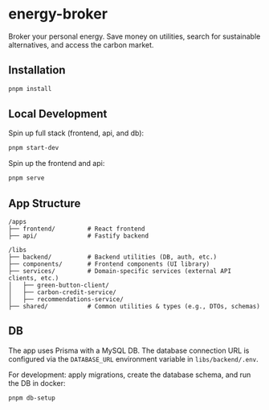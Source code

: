 # energy-broker
Broker your personal energy. Save money on utilities, search for sustainable alternatives, and access the carbon market.

## Installation

```bash
pnpm install
```

## Local Development

Spin up full stack (frontend, api, and db):
```bash
pnpm start-dev
```

Spin up the frontend and api:
```bash
pnpm serve
```

## App Structure

```
/apps
├── frontend/         # React frontend
├── api/              # Fastify backend

/libs
├── backend/          # Backend utilities (DB, auth, etc.)
├── components/       # Frontend components (UI library)
├── services/         # Domain-specific services (external API clients, etc.)
│   ├── green-button-client/
│   ├── carbon-credit-service/
│   ├── recommendations-service/
├── shared/           # Common utilities & types (e.g., DTOs, schemas)
```

## DB

The app uses Prisma with a MySQL DB. The database connection URL is configured via the `DATABASE_URL` environment variable in `libs/backend/.env`.

For development: apply migrations, create the database schema, and run the DB in docker:
```bash
pnpm db-setup
```
